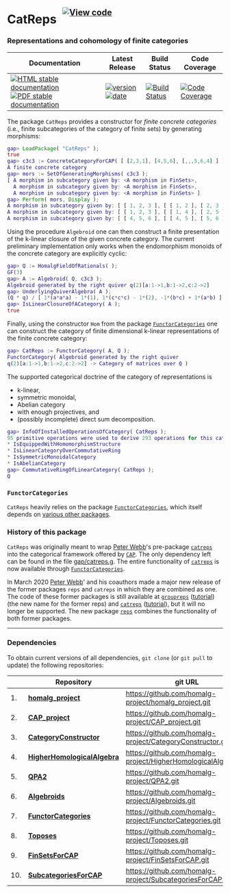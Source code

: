 <!-- BEGIN HEADER -->
# CatReps&ensp;<sup><sup>[![View code][code-img]][code-url]</sup></sup>

### Representations and cohomology of finite categories

| Documentation | Latest Release | Build Status | Code Coverage |
| ------------- | -------------- | ------------ | ------------- |
| [![HTML stable documentation][html-img]][html-url] [![PDF stable documentation][pdf-img]][pdf-url] | [![version][version-img]][version-url] [![date][date-img]][date-url] | [![Build Status][tests-img]][tests-url] | [![Code Coverage][codecov-img]][codecov-url] |

<!-- END HEADER -->

The package `CatReps` provides a constructor for *finite concrete categories* (i.e., finite subcategories of the category of finite sets) by generating morphisms:

```gap
gap> LoadPackage( "CatReps" );
true
gap> c3c3 := ConcreteCategoryForCAP( [ [2,3,1], [4,5,6], [,,,5,6,4] ] );
A finite concrete category
gap> mors := SetOfGeneratingMorphisms( c3c3 );
[ A morphism in subcategory given by: <A morphism in FinSets>,
  A morphism in subcategory given by: <A morphism in FinSets>,
  A morphism in subcategory given by: <A morphism in FinSets> ]
gap> Perform( mors, Display );
A morphism in subcategory given by: [ [ 1, 2, 3 ], [ [ 1, 2 ], [ 2, 3 ], [ 3, 1 ] ], [ 1, 2, 3 ] ]
A morphism in subcategory given by: [ [ 1, 2, 3 ], [ [ 1, 4 ], [ 2, 5 ], [ 3, 6 ] ], [ 4, 5, 6 ] ]
A morphism in subcategory given by: [ [ 4, 5, 6 ], [ [ 4, 5 ], [ 5, 6 ], [ 6, 4 ] ], [ 4, 5, 6 ] ]
```

Using the procedure `Algebroid` one can then construct a finite presentation of the k-linear closure of the given concrete category. The current preliminary implementation only works when the endomorphism monoids of the concrete category are explicitly cyclic:

```gap
gap> Q := HomalgFieldOfRationals( );
GF(3)
gap> A := Algebroid( Q, c3c3 );
Algebroid generated by the right quiver q(2)[a:1->1,b:1->2,c:2->2]
gap> UnderlyingQuiverAlgebra( A );
(Q * q) / [ 1*(a*a*a) - 1*(1), 1*(c*c*c) - 1*(2), -1*(b*c) + 1*(a*b) ]
gap> IsLinearClosureOfACategory( A );
true
```

Finally, using the constructor `Hom` from the package [`FunctorCategories`](https://github.com/homalg-project/FunctorCategories) one can construct the category of finite dimensional k-linear representations of the finite concrete category:

```gap
gap> CatReps := FunctorCategory( A, Q );
FunctorCategory( Algebroid generated by the right quiver
q(2)[a:1->1,b:1->2,c:2->2] -> Category of matrices over Q )
```

The supported categorical doctrine of the category of representations is

* k-linear,
* symmetric monoidal,
* Abelian category
* with enough projectives, and
* (possibly incomplete) direct sum decomposition.

```gap
gap> InfoOfInstalledOperationsOfCategory( CatReps );
95 primitive operations were used to derive 293 operations for this category which
* IsEquippedWithHomomorphismStructure
* IsLinearCategoryOverCommutativeRing
* IsSymmetricMonoidalCategory
* IsAbelianCategory
gap> CommutativeRingOfLinearCategory( CatReps );
Q
```

### `FunctorCategories`

`CatReps` heavily relies on the package [`FunctorCategories`](https://github.com/homalg-project/FunctorCategories), which itself depends on [various other packages](https://github.com/homalg-project/CatReps/blob/master/.github/workflows/Tests.yml#L25).

### History of this package

`CatReps` was originally meant to wrap [Peter Webb](https://www-users.math.umn.edu/~webb/)'s pre-package [`catreps`](https://www-users.math.umn.edu/~webb/GAPfiles/catreps) into the categorical framework offered by [`CAP`](https://homalg-project.github.io/docs/CAP_project/). The only dependency left can be found in the file [gap/catreps.g](https://codecov.io/gh/homalg-project/CatReps/src/master/gap/catreps.g). The entire functionality of [`catreps`](https://www-users.math.umn.edu/~webb/GAPfiles/catreps) is now available through [`FunctorCategories`](https://homalg-project.github.io/pkg/FunctorCategories).

In March 2020 [Peter Webb](https://www-users.math.umn.edu/~webb/)' and his coauthors made a major new release of the former packages `reps` and `catreps` in which they are combined as one. The code of these former packages is still available at [`groupreps`](https://www-users.math.umn.edu/~webb/GAPfiles/groupreps) ([tutorial](https://www-users.math.umn.edu/~webb/GAPfiles/grouprepstutorial.html)) (the new name for the former reps) and [`catreps`](https://www-users.math.umn.edu/~webb/GAPfiles/catreps) ([tutorial](https://www-users.math.umn.edu/~webb/GAPfiles/catrepstutorial.html)), but it will no longer be supported. The new package [`reps`](https://www-users.math.umn.edu/~webb/GAPfiles/reps) combines the functionality of both former packages.

<!-- BEGIN FOOTER -->
---

### Dependencies

To obtain current versions of all dependencies, `git clone` (or `git pull` to update) the following repositories:

|    | Repository | git URL |
|--- | ---------- | ------- |
| 1. | [**homalg_project**](https://github.com/homalg-project/homalg_project#readme) | https://github.com/homalg-project/homalg_project.git |
| 2. | [**CAP_project**](https://github.com/homalg-project/CAP_project#readme) | https://github.com/homalg-project/CAP_project.git |
| 3. | [**CategoryConstructor**](https://github.com/homalg-project/CategoryConstructor#readme) | https://github.com/homalg-project/CategoryConstructor.git |
| 4. | [**HigherHomologicalAlgebra**](https://github.com/homalg-project/HigherHomologicalAlgebra#readme) | https://github.com/homalg-project/HigherHomologicalAlgebra.git |
| 5. | [**QPA2**](https://github.com/homalg-project/QPA2#readme) | https://github.com/homalg-project/QPA2.git |
| 6. | [**Algebroids**](https://github.com/homalg-project/Algebroids#readme) | https://github.com/homalg-project/Algebroids.git |
| 7. | [**FunctorCategories**](https://github.com/homalg-project/FunctorCategories#readme) | https://github.com/homalg-project/FunctorCategories.git |
| 8. | [**Toposes**](https://github.com/homalg-project/Toposes#readme) | https://github.com/homalg-project/Toposes.git |
| 9. | [**FinSetsForCAP**](https://github.com/homalg-project/FinSetsForCAP#readme) | https://github.com/homalg-project/FinSetsForCAP.git |
| 10. | [**SubcategoriesForCAP**](https://github.com/homalg-project/SubcategoriesForCAP#readme) | https://github.com/homalg-project/SubcategoriesForCAP.git |

[html-img]: https://img.shields.io/badge/🔗%20HTML-stable-blue.svg
[html-url]: https://homalg-project.github.io/CatReps/doc/chap0_mj.html

[pdf-img]: https://img.shields.io/badge/🔗%20PDF-stable-blue.svg
[pdf-url]: https://homalg-project.github.io/CatReps/download_pdf.html

[version-img]: https://img.shields.io/endpoint?url=https://homalg-project.github.io/CatReps/badge_version.json&label=🔗%20version&color=yellow
[version-url]: https://homalg-project.github.io/CatReps/view_release.html

[date-img]: https://img.shields.io/endpoint?url=https://homalg-project.github.io/CatReps/badge_date.json&label=🔗%20released%20on&color=yellow
[date-url]: https://homalg-project.github.io/CatReps/view_release.html

[tests-img]: https://github.com/homalg-project/CatReps/workflows/Tests/badge.svg?branch=master
[tests-url]: https://github.com/homalg-project/CatReps/actions?query=workflow%3ATests+branch%3Amaster

[codecov-img]: https://codecov.io/gh/homalg-project/CatReps/branch/master/graph/badge.svg
[codecov-url]: https://codecov.io/gh/homalg-project/CatReps

[code-img]: https://img.shields.io/badge/-View%20code-blue?logo=github
[code-url]: https://github.com/homalg-project/CatReps#top
<!-- END FOOTER -->
